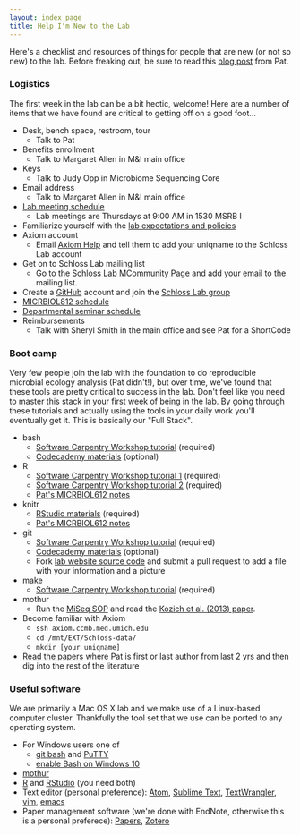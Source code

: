 ```yaml
---
layout: index_page
title: Help I'm New to the Lab
---
```


Here's a checklist and resources of things for people that are new (or not so new) to the lab. Before freaking out, be sure to read this [blog post](http://blog.mothur.org/2016/01/04/Suck-until-you-dont/) from Pat.

### Logistics
The first week in the lab can be a bit hectic, welcome! Here are a number of items that we have found are critical to getting off on a good foot...

* Desk, bench space, restroom, tour
  * Talk to Pat
* Benefits enrollment
  * Talk to Margaret Allen in M&I main office
* Keys
  * Talk to Judy Opp in Microbiome Sequencing Core
* Email address
  * Talk to Margaret Allen in M&I main office
* [Lab meeting schedule](/fish_bowl/schedule.html)
  * Lab meetings are Thursdays at 9:00 AM in 1530 MSRB I
* Familiarize yourself with the [lab expectations and policies](/fish_bowl/expectations.html)
* Axiom account
  * Email <a href="mailto:axiom-help@umich.edu">Axiom Help</a> and tell them to add your uniqname to the Schloss Lab account
* Get on to Schloss Lab mailing list
  * Go to the [Schloss Lab MCommunity Page](https://mcommunity.umich.edu/#group:schlosslab) and add your email to the mailing list.
* Create a [GitHub](http://www.github.com) account and join the [Schloss Lab group](http://www.github.com/SchlossLab)
* [MICRBIOL812 schedule](https://medicine.umich.edu/dept/microbiology-immunology/students/seminars.htm)
* [Departmental seminar schedule](https://medicine.umich.edu/dept/microbiology-immunology/tags/Seminars)
* Reimbursements
  * Talk with Sheryl Smith in the main office and see Pat for a ShortCode


### Boot camp
Very few people join the lab with the foundation to do reproducible microbial ecology analysis (Pat didn't!), but over time, we've found that these tools are pretty critical to success in the lab. Don't feel like you need to master this stack in your first week of being in the lab. By going through these tutorials and actually using the tools in your daily work you'll eventually get it. This is basically our "Full Stack".

* bash
  * [Software Carpentry Workshop tutorial](http://swcarpentry.github.io/shell-novice/) (required)
  * [Codecademy materials](https://www.codecademy.com/learn/learn-the-command-line) (optional)
* R
  * [Software Carpentry Workshop tutorial 1](http://swcarpentry.github.io/r-novice-inflammation/) (required)
  * [Software Carpentry Workshop tutorial 2](http://swcarpentry.github.io/r-novice-gapminder/) (required)
  * [Pat's MICRBIOL612 notes](http://microbialinformatics.github.io)
* knitr
  * [RStudio materials](http://rmarkdown.rstudio.com) (required)
  * [Pat's MICRBIOL612 notes](http://microbialinformatics.github.io)
* git
  * [Software Carpentry Workshop tutorial](http://swcarpentry.github.io/git-novice/) (required)
  * [Codecademy materials](https://www.codecademy.com/learn/learn-git) (optional)
  * Fork [lab website source code](https://www.github.com/SchlossLab/schlosslab.github.io) and submit a pull request to add a file with your information and a picture
* make
  * [Software Carpentry Workshop tutorial](http://swcarpentry.github.io/make-novice/) (required)
* mothur
  * Run the [MiSeq SOP](http://www.mothur.org/wiki/MiSeq_SOP) and read the [Kozich et al. (2013) paper](/assetts/pdfs/2013_kozich.pdf).
* Become familiar with Axiom
  * `ssh axiom.ccmb.med.umich.edu`
  * `cd /mnt/EXT/Schloss-data/`
  * `mkdir [your uniqname]`
* [Read the papers](/papers) where Pat is first or last author from last 2 yrs and then dig into the rest of the literature


### Useful software
We are primarily a Mac OS X lab and we make use of a Linux-based computer cluster. Thankfully the tool set that we use can be ported to any operating system.

* For Windows users one of
  * [git bash](https://git-for-windows.github.io) and [PuTTY](http://www.putty.org)
  * [enable Bash on Windows 10](http://stackoverflow.com/questions/36352627/how-to-enable-bash-in-windows-10-developer-preview)
* [mothur](https://github.com/mothur/mothur/releases)
* [R](https://www.r-project.org) and [RStudio](https://www.rstudio.com) (you need both)
* Text editor (personal preference): [Atom](https://atom.io), [Sublime Text](https://www.sublimetext.com), [TextWrangler](https://itunes.apple.com/us/app/textwrangler/id404010395?mt=12), [vim](http://www.vim.org), [emacs](https://www.gnu.org/software/emacs/)
* Paper management software (we're done with EndNote, otherwise this is a personal preferece): [Papers](http://www.papersapp.com), [Zotero](https://www.zotero.org)
